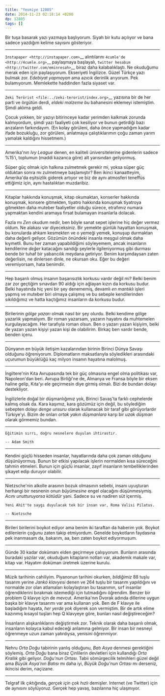 ```yaml
---
title: "Yevmiye 12805"
date: 2014-11-23 02:18:14 +0200
dp: 12805
tags: []
---
```


Bir tuşa basarak yazı yazmaya başlıyorum. Siyah bir kutu açılıyor ve
bana sadece yazdığım kelime sayısını gösteriyor.

--------------

`Instapaper <http://instapaper.com>`__ alıntılarını
`4cumle'de <http://4cumle.org>`__ paylaşmaya başlayalı, `twitter
hesabım <http://twitter.com/eminresah>`__ biraz daha kalabalıklaştı. Ne
okuduğumu merak eden için paylaşıyorum. Ekseriyeti İngilizce. Güzel
Türkçe yazı bulmak zor. *Edebiyat yapmayan* ama azıcık derinlik
arıyorum. Pek bulamıyorum. Memlekette haddinden fazla siyaset var.

--------------

`Zeki Terörist <file:../zeki-terorist/index.org>`__ yazısına bir de her
parti ve örgütün derdi, *eldeki malzeme bu* bahanesini eklemeyi
istemiştim. Şimdi aklıma geldi.

Çocuk yokken, bir yazıyı bitirinceye kadar yerimden kalkmak zorunda
kalmıyordum, şimdi yazı faaliyeti çok kesiliyor ve bunun getirdiği bazı
arızaların farkındayım. (En kolay görüleni, daha önce yapmadığım kadar
ifade bozukluğu, zor görüleni, anlatmaya çalıştıklarımın çoğu zaman
yarım yamalak kaldığını hissetmem.)

--------------

Amerika'nın *Ivy League* denen, en kaliteli üniversitelerine gidenlerin
sadece %15'i, toplumun (maddi kazanca göre) alt yarısından geliyormuş.

Süper güç olmak için halkına zulmetmek gerekir mi, yoksa süper güç
olduktan sonra mı zulmetmeye başlamıştır? Ben ikinci kanaatteyim,
Amerika'da eşitsizlik giderek artıyor ve biz de aynı atmosferi teneffüs
ettiğimiz için, aynı hastalıktan muzdaribiz.

--------------

Kitaplar hakkında konuşmak, kitap okumaktan, konserler hakkında
konuşmak, konsere gitmekten, tiyatro hakkında konuşmak tiyatroya
gitmekten daha muteber faaliyetler olduğu sürece, etrafımız numara
yapmaktan kendini aramaya fırsat bulamayan insanlarla dolacak.

Fazla mı *Zen* okudum nedir, ben böyle sanat sepet işlerine hiç değer
vermez oldum. Ne alakası var diyeceksiniz. Bir yemekte günlük hayattan
konuşmak, bu konularda ahkam kesmekten ve o yemeği yemek, konuşup
durmaktan daha değerli geliyor. Gözümün önündeki insanla meşgul olmak
daha kıymetli. Bunu her zaman yapabildiğimi söyleyemem, ancak insanların
kendilerine *değer* katacağını sandığı şeylerle ilgileniyormuş gibi
durması bende bir tuhaf bir yabancılık meydana getiriyor. Benim
karşımdaysan zaten değerlisin, ne dinlersen dinle, ne okursan oku. Eğer
bu değeri veremiyorsam, hata benimdir.

--------------

Hep başarılı olmuş insanın başarısızlık korkusu vardır değil mi? Belki
benim zar zor geçtiğim sınavdan 90 aldığı için ağlayan kızın da korkusu
budur. Belki hayatında hiç yeni bir şey denememiş, devamlı *en mantıklı*
işleri yapmış ve muteber biri olmaya çalışmış ve bu sebeple
kendilerinden sıkıldığımız ve hatta kaçtığımız insanların da korkusu
budur.

--------------

Birilerinin *gölge yazarı* olmak nasıl bir şey olurdu. Belki kendime
gölge yazarlık yapmalıyım. Bir roman yazarsam, yazarın hayatını da
muhtemelen kurgulayacağım. Her tarafıyla roman olsun. Ben o yazarı yazan
kişiyim, belki de yazarı yazan kişiyi yazan kişi de olabilirim. Birkaç
ben vardır bende, benden içeru.

--------------

Dünyanın en büyük iletişim kazalarından birinin Birinci Dünya Savaşı
olduğunu öğreniyorum. Diplomatların maksatlarıyla söyledikleri
arasındaki uçurumun büyüklüğü kaç milyon insanın hayatına malolmuş.

--------------

İngiltere'nin Kıta Avrupasında tek bir güç olmasına engel olma
politikası var, Napoleon'dan beri. Avrupa Birliği'ne de, Almanya ve
Fransa böyle bir eksen haline gelip, Kıta'yı ele geçirmesin diye girmiş
olmalı. Bizi de bundan dolayı destekliyor.

İngilizlerle doğal bir düşmanlığımız yok, Birinci Savaş'ta farklı
cephelerde kalmış olsak da. Kara kaşımız, kara gözümüz için değil, bu
söylediğim sebepten dolayı *denge unsuru* olarak kullanacak bir taraf
gibi görüyorlardır Türkiye'yi. Bizim de onları *ortak yakın düşmanlara*
karşı bir *uzak düşman* olarak görmemiz bundan.

--------------

    Eğitimin sırrı, doğru nesnelere duyulan ihtirastır.

    -- Adam Smith

--------------

Kendini güçlü hisseden insanlar, hayatlarında daha çok zaman olduğunu
düşünüyormuş. Bunun bir etkisi yapılacak işlerin normalden kısa
süreceğini tahmin etmeleri. Bunun için güçlü insanlar, zayıf insanların
tembelliklerinden şikayet edip duruyor olabilir.

--------------

Nietzsche'nin alkolle arasının bozuk olmasının sebebi, insanı uyuşturan
herhangi bir nesnenin onun *büyümesine* engel olacağını düşünmesiymiş.
*Acını unutturuyorsa kötüdür* yani. Sadece su ve nadiren süt içermiş.

    Yeni Ahit'te saygı duyulacak tek bir insan var, Roma Valisi Pilatus.

    -- Nietzsche

--------------

Birileri birilerini boykot ediyor ama benim iki taraftan da haberim yok.
Boykot edilenlerin çoğunu zaten takip etmiyordum. Genelde boykotların
faydasına pek inanmasam da, bakarım, aa, ben zaten boykot ediyormuşum.

--------------

Günde 30 kadar dokümanı elden geçirmeye çalışıyorum. Bunların arasında
buradaki yazılar var, okuduğum kitapların notları var, akademik makale
var, kitap var. Hayatım doküman üretmek üzerine kurulu.

--------------

Müzik tarihinin cahiliyim. Piyanonun tarihini okurken, *bildiğimiz* 88
tuşlu tasarım yerine *Jankó klavyesi* denen ve 264 tuşlu bir tasarım
yapıldığını ve normalde zor olan atlamaları kolaylaştıran bu tasarımın,
sırf insanlar öğrendiklerini bırakmak istemediği için tutmadığını
öğrendim. Benzer bir problem Q klavye için de mevcut. Amerika'nın Dvorak
adında dillerine uygun başka bir klavye tasarımı var ama kullanan yok.
Ben de F klavye ile başladığım hayata, *her yerde yok* diyerek son
vermiştim. Bir de artık elime kazınmış kısayol tuşları hep Q klavyeye
göre, bunları nasıl değiştireceğim?

İnsanların alışkanlıklarını değiştirmek zor. Teknik olarak daha başarılı
olmak, insanların kolayca kabul edeceği anlamına gelmiyor. Bir insan bir
nesneyi öğrenmeye uzun zaman yatırdıysa, yenisini öğrenmiyor.

--------------

Nehru *Orta Doğu* tabirinin yanlış olduğunu, *Batı Asya* denmesi
gerektiğini söylemiş. *Orta Doğu* bana biraz Çinlilerin devletleri için
kullandığı *Orta Krallık* gibi geliyor. *Doğu'nun Ortası*. Tabii
sömürgecilik telmihleri güzel değil ama *Büyük Asya'nın Batısı* mı daha
iyi, *Büyük Doğu'nun Ortası* mı derseniz, ikincisi derim, naçizane.

--------------

Telgraf ilk çıktığında, *gerçek için çok hızlı* demişler. Internet (ve
Twitter) için de aynısını söylüyoruz. Gerçek hep yavaş, bazılarına hiç
ulaşmıyor.

